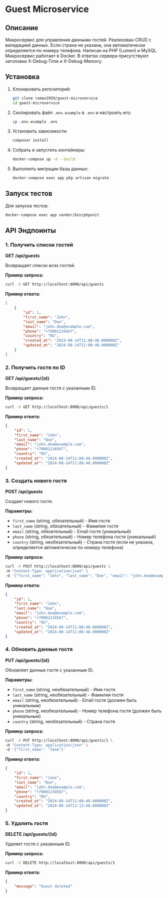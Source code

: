 # Guest Microservice

## Описание

Микросервис для управления данными гостей. Реализован CRUD с валидацией данных. Если страна не указана, она автоматически определяется по номеру телефона. Написан на PHP (Lumen) и MySQL. Микросервис работает в Docker. В ответах сервера присутствуют заголовки X-Debug-Time и X-Debug-Memory.

## Установка

1. Клонировать репозиторий:
    ```bash
    git clone roman2959/guest-microservice
    cd guest-microservice
    ```

2. Скопировать файл `.env.example` в `.env` и настроить его:
    ```bash
    cp .env.example .env
    ```

3. Установить зависимости:
    ```bash
    composer install
    ```

4. Собрать и запустить контейнеры:
    ```bash
    docker-compose up -d --build
    ```

5. Выполнить миграции базы данных:
    ```bash
    docker-compose exec app php artisan migrate
    ```

## Запуск тестов

Для запуска тестов:
```bash
docker-compose exec app vendor/bin/phpunit
```

## API Эндпоинты

### 1. Получить список гостей

**GET /api/guests**

Возвращает список всех гостей.

**Пример запроса:**
```bash
curl -X GET http://localhost:8000/api/guests
```

**Пример ответа:**
```json
[
    {
        "id": 1,
        "first_name": "John",
        "last_name": "Doe",
        "email": "john.doe@example.com",
        "phone": "+79001234567",
        "country": "RU",
        "created_at": "2024-08-14T11:08:48.000000Z",
        "updated_at": "2024-08-14T11:08:48.000000Z"
    }
]
```

### 2. Получить гостя по ID

**GET /api/guests/{id}**

Возвращает данные гостя с указанным ID.

**Пример запроса:**
```bash
curl -X GET http://localhost:8000/api/guests/1
```

**Пример ответа:**
```json
{
    "id": 1,
    "first_name": "John",
    "last_name": "Doe",
    "email": "john.doe@example.com",
    "phone": "+79001234567",
    "country": "RU",
    "created_at": "2024-08-14T11:08:48.000000Z",
    "updated_at": "2024-08-14T11:08:48.000000Z"
}
```

### 3. Создать нового гостя

**POST /api/guests**

Создает нового гостя.

**Параметры:**
- `first_name` (string, обязательный) - Имя гостя
- `last_name` (string, обязательный) - Фамилия гостя
- `email` (string, обязательный) - Email гостя (уникальный)
- `phone` (string, обязательный) - Номер телефона гостя (уникальный)
- `country` (string, необязательный) - Страна гостя (если не указана, определяется автоматически по номеру телефона)

**Пример запроса:**
```bash
curl -X POST http://localhost:8000/api/guests \
-H "Content-Type: application/json" \
-d '{"first_name": "John", "last_name": "Doe", "email": "john.doe@example.com", "phone": "+79001234567"}'
```

**Пример ответа:**
```json
{
    "id": 1,
    "first_name": "John",
    "last_name": "Doe",
    "email": "john.doe@example.com",
    "phone": "+79001234567",
    "country": "RU",
    "created_at": "2024-08-14T11:08:48.000000Z",
    "updated_at": "2024-08-14T11:08:48.000000Z"
}
```

### 4. Обновить данные гостя

**PUT /api/guests/{id}**

Обновляет данные гостя с указанным ID.

**Параметры:**
- `first_name` (string, необязательный) - Имя гостя
- `last_name` (string, необязательный) - Фамилия гостя
- `email` (string, необязательный) - Email гостя (должен быть уникальным)
- `phone` (string, необязательный) - Номер телефона гостя (должен быть уникальным)
- `country` (string, необязательный) - Страна гостя

**Пример запроса:**
```bash
curl -X PUT http://localhost:8000/api/guests/1 \
-H "Content-Type: application/json" \
-d '{"first_name": "Jane"}'
```

**Пример ответа:**
```json
{
    "id": 1,
    "first_name": "Jane",
    "last_name": "Doe",
    "email": "john.doe@example.com",
    "phone": "+79001234567",
    "country": "RU",
    "created_at": "2024-08-14T11:08:48.000000Z",
    "updated_at": "2024-08-14T11:12:48.000000Z"
}
```

### 5. Удалить гостя

**DELETE /api/guests/{id}**

Удаляет гостя с указанным ID.

**Пример запроса:**
```bash
curl -X DELETE http://localhost:8000/api/guests/1
```

**Пример ответа:**
```json
{
    "message": "Guest deleted"
}
```
